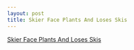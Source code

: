 ```yaml
--- 
layout: post
title: Skier Face Plants And Loses Skis
---
```

<a href="http://my.break.com/Content/ViewContentPublic.aspx?ContentID=rsfBkMLS0KgFptU8zRYoCA%3d%3d&ContentTitle=Skier+Face+Plants+And+Loses+Skis&ContentURL=http%3a%2f%2fview.break.com%2f78374">Skier Face Plants And Loses Skis</a>
